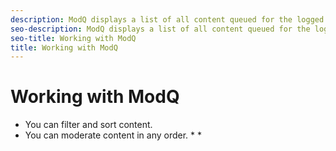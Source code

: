 ```yaml
---
description: ModQ displays a list of all content queued for the logged in moderator’s attention.
seo-description: ModQ displays a list of all content queued for the logged in moderator’s attention.
seo-title: Working with ModQ
title: Working with ModQ
---
```


# Working with ModQ

* You can filter and sort content.
* You can moderate content in any order.
  *
  *
